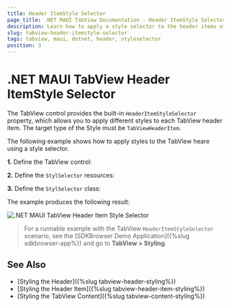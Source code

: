 ```yaml
---
title: Header ItemStyle Selector
page_title: .NET MAUI TabView Documentation - Header ItemStyle Selector
description: Learn how to apply a style selector to the header items of the Telerik UI for .NET MAUI TabView.
slug: tabview-header-itemstyle-selector
tags: tabview, maui, dotnet, header, styleselector
position: 3
---
```


# .NET MAUI TabView Header ItemStyle Selector

The TabView control provides the built-in `HeaderItemStyleSelector` property,  which allows you to apply different styles to each TabView header item. The target type of the Style must be `TabViewHeaderItem`.

The following example shows how to apply styles to the TabView heare using a style selector.

**1.** Define the TabView control:

<snippet id='tabview-styling-headeritemstyleselector' />

**2.** Define the `StylSelector` resources:

<snippet id='tabview-styling-styleselector-resources' />

**3.** Define the `StylSelector` class:

<snippet id='tabview-header-styleselector-class' />

The example produces the following result:

![.NET MAUI TabView Header Item Style Selector](images/styling-headeritemstyleselector.png)

> For a runnable example with the TabView `HeaderItemStyleSelector` scenario, see the [SDKBrowser Demo Application]({%slug sdkbrowser-app%}) and go to **TabView > Styling**.

## See Also

- [Styling the Header]({%slug tabview-header-styling%})
- [Styling the Header Item]({%slug tabview-header-item-styling%})
- [Styling the TabView Content]({%slug tabview-content-styling%})